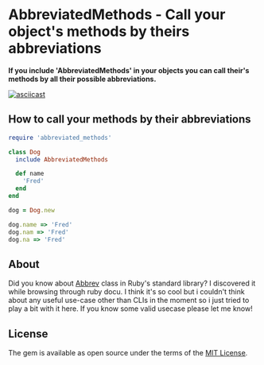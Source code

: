 # AbbreviatedMethods - Call your object's methods by theirs abbreviations

**If you include 'AbbreviatedMethods' in your objects you can call their's methods by all their possible abbreviations.**

[![asciicast](https://asciinema.org/a/34559.png)](https://asciinema.org/a/34559)

## How to call your methods by their abbreviations

```ruby
require 'abbreviated_methods'

class Dog
  include AbbreviatedMethods

  def name
    'Fred'
  end
end

dog = Dog.new

dog.name => 'Fred'
dog.nam => 'Fred'
dog.na => 'Fred'
```

## About

Did you know about [Abbrev](http://ruby-doc.org/stdlib-2.3.0/libdoc/abbrev/rdoc/Abbrev.html) class in Ruby's standard library? I discovered it while browsing through ruby docu. I think it's so cool but i couldn't think about any useful use-case other than CLIs in the moment so i just tried to play a bit with it here. If you know some valid usecase please let me know!

## License

The gem is available as open source under the terms of the [MIT License](http://opensource.org/licenses/MIT).

